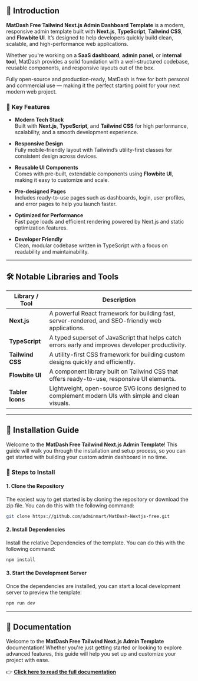 ## 👋 Introduction

**MatDash  Free Tailwind Next.js Admin Dashboard Template** is a modern, responsive admin template built with **Next.js**, **TypeScript**, **Tailwind CSS**, and **Flowbite UI**. It’s designed to help developers quickly build clean, scalable, and high-performance web applications.

Whether you're working on a **SaaS dashboard**, **admin panel**, or **internal tool**, MatDash provides a solid foundation with a well-structured codebase, reusable components, and responsive layouts out of the box.

Fully open-source and production-ready, MatDash is free for both personal and commercial use — making it the perfect starting point for your next modern web project.


### 🔑 Key Features

- **Modern Tech Stack**  
  Built with **Next.js**, **TypeScript**, and **Tailwind CSS** for high performance, scalability, and a smooth development experience.

- **Responsive Design**  
  Fully mobile-friendly layout with Tailwind’s utility-first classes for consistent design across devices.

- **Reusable UI Components**  
  Comes with pre-built, extendable components using **Flowbite UI**, making it easy to customize and scale.

- **Pre-designed Pages**  
  Includes ready-to-use pages such as dashboards, login, user profiles, and error pages to help you launch faster.

- **Optimized for Performance**  
  Fast page loads and efficient rendering powered by Next.js and static optimization features.

- **Developer Friendly**  
  Clean, modular codebase written in TypeScript with a focus on readability and maintainability.

---



## 🛠️ Notable Libraries and Tools

| **Library / Tool**     | **Description**                                                                 |
|------------------------|---------------------------------------------------------------------------------|
| **Next.js**            | A powerful React framework for building fast, server-rendered, and SEO-friendly web applications. |
| **TypeScript**         | A typed superset of JavaScript that helps catch errors early and improves developer productivity. |
| **Tailwind CSS**       | A utility-first CSS framework for building custom designs quickly and efficiently. |
| **Flowbite UI**        | A component library built on Tailwind CSS that offers ready-to-use, responsive UI elements. |
| **Tabler Icons**       | Lightweight, open-source SVG icons designed to complement modern UIs with simple and clean visuals. |


---

## 💾 Installation Guide

Welcome to the **MatDash Free Tailwind Next.js Admin Template**! This guide will walk you through the installation and setup process, so you can get started with building your custom admin dashboard in no time.

### 📝 Steps to Install

#### 1. **Clone the Repository**

The easiest way to get started is by cloning the repository or download the zip file. You can do this with the following command:

```bash
git clone https://github.com/adminmart/MatDash-Nextjs-free.git
```

#### 2. **Install Dependencies**

Install the relative Dependencies of the template. You can do this with the following command:

```bash
npm install
```

#### 3. **Start the Development Server**

Once the dependencies are installed, you can start a local development server to preview the template: 

```bash
npm run dev
```

---

## 📝 Documentation

Welcome to the **MatDash Free Tailwind Next.js Admin Template** documentation! Whether you're just getting started or looking to explore advanced features, this guide will help you set up and customize your project with ease.

👉 **[Click here to read the full documentation](https://adminmart.github.io/free-documentation/nextjs/matdash/index.html?ref=56)**